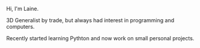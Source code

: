 Hi, I'm Laine.

3D Generalist by trade, but always had interest in programming and computers.

Recently started learning Pythton and now work on small personal projects.
